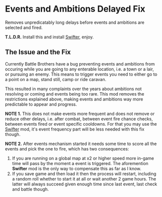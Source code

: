 # Events and Ambitions Delayed Fix

Removes unpredicatably long delays before events and ambitions are selected and fired.

**T.L.D.R.** Install this and install [Swifter], enjoy.


## The Issue and the Fix

Currently Battle Brothers have a bug preventing events and ambitions from occuring while you are going to any enterable location, i.e. a town or a lair, or pursuing an enemy. This means to trigger events you need to either go to a point on a map, stand still, camp or ride caravan.

This resulted in many complaints over the years about ambitions not resolving or coming and events being too rare. This mod removes the restrictions explained above, making events and ambitions way more predictable to appear and progress.

**NOTE 1.** This does not make events more frequent and does not remove or reduce other delays, i.e. after combat, between event fire chance checks, between events fired or event specific cooldowns. For that you may use the [Swifter][] mod, it's event frequency part will be less needed with this fix though. 

**NOTE 2.** After events mechanism started it needs some time to score all the events and pick the one to fire, which has two consequences:

1. If you are running on a global map at x2 or higher speed more in-game time will pass by the moment a event is triggered. The aforemention **Swifter** mod is the only way to compensate this as far as I know.
2. If you save game and then load it then the process will restart, including a random roll whether to start it at all or wait another 2 game hours. The latter will always succeed given enough time since last event, last check and battle though. 


[Swifter]: https://www.nexusmods.com/battlebrothers/mods/542
